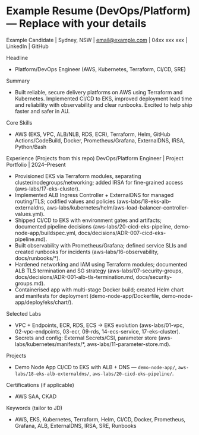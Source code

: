 # Example Resume (DevOps/Platform) — Replace with your details

Example Candidate | Sydney, NSW | email@example.com | 04xx xxx xxx | LinkedIn | GitHub

Headline

- Platform/DevOps Engineer (AWS, Kubernetes, Terraform, CI/CD, SRE)

Summary

- Built reliable, secure delivery platforms on AWS using Terraform and Kubernetes. Implemented CI/CD to EKS, improved deployment lead time and reliability with observability and clear runbooks. Excited to help <Target Company> ship faster and safer in AU.

Core Skills

- AWS (EKS, VPC, ALB/NLB, RDS, ECR), Terraform, Helm, GitHub Actions/CodeBuild, Docker, Prometheus/Grafana, ExternalDNS, IRSA, Python/Bash

Experience (Projects from this repo)
DevOps/Platform Engineer | Project Portfolio | 2024–Present

- Provisioned EKS via Terraform modules, separating cluster/nodegroups/networking; added IRSA for fine-grained access (aws-labs/17-eks-cluster).
- Implemented ALB Ingress Controller + ExternalDNS for managed routing/TLS; codified values and policies (aws-labs/18-eks-alb-externaldns, aws-labs/kubernetes/helm/aws-load-balancer-controller-values.yml).
- Shipped CI/CD to EKS with environment gates and artifacts; documented pipeline decisions (aws-labs/20-cicd-eks-pipeline, demo-node-app/buildspec.yml, docs/decisions/ADR-007-cicd-eks-pipeline.md).
- Built observability with Prometheus/Grafana; defined service SLIs and created runbooks for incidents (aws-labs/16-observability, docs/runbooks/\*).
- Hardened networking and IAM using Terraform modules; documented ALB TLS termination and SG strategy (aws-labs/07-security-groups, docs/decisions/ADR-001-alb-tls-termination.md, docs/security-groups.md).
- Containerised app with multi-stage Docker build; created Helm chart and manifests for deployment (demo-node-app/Dockerfile, demo-node-app/deploy/eks/chart/).

Selected Labs

- VPC + Endpoints, ECR, RDS, ECS → EKS evolution (aws-labs/01-vpc, 02-vpc-endpoints, 03-ecr, 09-rds, 14-ecs-service, 17-eks-cluster).
- Secrets and config: External Secrets/CSI, parameter store (aws-labs/kubernetes/manifests/\*, aws-labs/11-parameter-store.md).

Projects

- Demo Node App CI/CD to EKS with ALB + DNS — `demo-node-app/`, `aws-labs/18-eks-alb-externaldns/`, `aws-labs/20-cicd-eks-pipeline/`.

Certifications (if applicable)

- AWS SAA, CKAD

Keywords (tailor to JD)

- AWS, EKS, Kubernetes, Terraform, Helm, CI/CD, Docker, Prometheus, Grafana, ALB, ExternalDNS, IRSA, SRE, Runbooks
